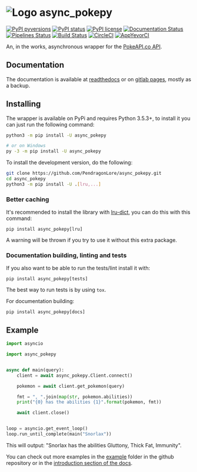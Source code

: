 # ![Logo](https://i.imgur.com/HbPBYwf.png) async_pokepy

[![PyPI pyversions](https://img.shields.io/pypi/pyversions/async_pokepy.svg)](https://pypi.python.org/pypi/async-pokepy/)
[![PyPI status](https://img.shields.io/pypi/status/async_pokepy.svg)](https://pypi.python.org/pypi/async_pokepy/)
[![PyPI license](https://img.shields.io/pypi/l/async_pokepy.svg)](https://github.com/PendragonLore/async_pokepy/blob/master/LICENSE)
[![Documentation Status](https://readthedocs.org/projects/async-pokepy/badge/?version=master)](https://async-pokepy.readthedocs.io/en/master/?badge=master)
[![Pipelines Status](https://gitlab.com/PendragonLore/async_pokepy/badges/master/pipeline.svg)](https://gitlab.com/PendragonLore/async_pokepy/pipelines)
[![Build Status](https://img.shields.io/travis/com/PendragonLore/async_pokepy.svg?label=TravisCI)](https://travis-ci.com/PendragonLore/async_pokepy)
[![CircleCI](https://img.shields.io/circleci/project/github/PendragonLore/async_pokepy/master.svg?label=CircleCI)](https://circleci.com/gh/PendragonLore/async_pokepy)
[![AppYevorCI](https://img.shields.io/appveyor/ci/PendragonLore/async-pokepy/master.svg?label=AppVeyorCI)](https://ci.appveyor.com/project/PendragonLore/async-pokepy)

An, in the works, asynchronous wrapper for the [PokeAPI.co API](https://pokeapi.co).

## Documentation

The documentation is available at [readthedocs](https://async-pokepy.readthedocs.io/en/master/) or on
[gitlab pages](https://pendragonlore.gitlab.io/async_pokepy/), mostly as a backup.

## Installing

The wrapper is available on PyPi and requires Python 3.5.3+, to install it you can just run the following command:

```sh
python3 -m pip install -U async_pokepy

# or on Windows
py -3 -m pip install -U async_pokepy
```

To install the development version, do the following:

```sh
git clone https://github.com/PendragonLore/async_pokepy.git
cd async_pokepy
python3 -m pip install -U .[lru,...]
```

### Better caching

It's recommended to install the library with [lru-dict](https://pypi.org/project/lru-dict/), you can do this with this command:

``pip install async_pokepy[lru]``

A warning will be thrown if you try to use it without this extra package.

### Documentation building, linting and tests

If you also want to be able to run the tests/lint install it with:

``pip install async_pokepy[tests]``

The best way to run tests is by using ``tox``.

For documentation building:

``pip install async_pokepy[docs]``

## Example

```python
import asyncio

import async_pokepy


async def main(query):
    client = await async_pokepy.Client.connect()

    pokemon = await client.get_pokemon(query)

    fmt = ", ".join(map(str, pokemon.abilities))
    print("{0} has the abilities {1}".format(pokemon, fmt))

    await client.close()


loop = asyncio.get_event_loop()
loop.run_until_complete(main("Snorlax"))
```

This will output: "Snorlax has the abilities Gluttony, Thick Fat, Immunity".

You can check out more examples in the [example](https://github.com/PendragonLore/async_pokepy/tree/master/example)
folder in the github repository or in the [introduction section of the docs](https://async-pokepy.readthedocs.io/en/master/introduction.html).
